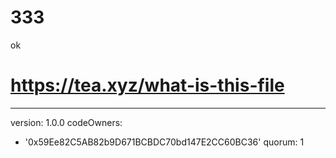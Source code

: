 # 333
ok
# https://tea.xyz/what-is-this-file
---
version: 1.0.0
codeOwners:
  - '0x59Ee82C5AB82b9D671BCBDC70bd147E2CC60BC36'
quorum: 1
